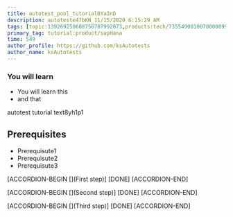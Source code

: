 ```yaml
---
title: autotest_pool_tutorial8Ya3nD
description: autoteste47bKN_11/15/2020 6:15:29 AM
tags: [topic:139269250608756787992873,products:tech/73554900100700000996,tutorial:experience/advanced]
primary_tag: tutorial:product/sapHana
time: 549
author_profile: https://github.com/ksAutotests
author_name: ksAutotests
---
```

### You will learn
- You will learn this
- and that

autotest tutorial text8yh1p1

## Prerequisites
- Prerequisute1
- Prerequisute2
- Prerequisute3

[ACCORDION-BEGIN [](First step)]
[DONE]
[ACCORDION-END]

[ACCORDION-BEGIN [](Second step)]
[DONE]
[ACCORDION-END]

[ACCORDION-BEGIN [](Third step)]
[DONE]
[ACCORDION-END]

